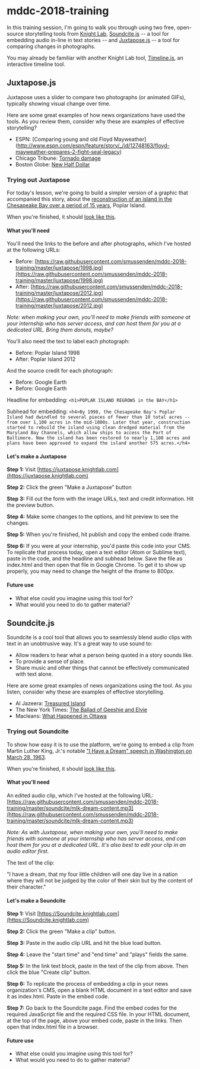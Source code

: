 # mddc-2018-training

In this training session, I'm going to walk you through using two free, open-source storytelling tools from [Knight Lab](https://knightlab.northwestern.edu/projects/), [Soundcite.js](https://juxtapose.knightlab.com/) -- a tool for embedding audio in-line in text stories -- and [Juxtapose.js](https://juxtapose.knightlab.com/) -- a tool for comparing changes in photographs.

You may already be familiar with another Knight Lab tool,  [Timeline.js](http://timeline.knightlab.com/), an interactive timeline tool.

## Juxtapose.js

Juxtapose uses a slider to compare two photographs (or animated GIFs), typically showing visual change over time.

Here are some great examples of how news organizations have used the tools. As you review them, consider why these are examples of effective storytelling?


* ESPN: [Comparing young and old Floyd Mayweather]
(http://www.espn.com/espn/feature/story/_/id/12748163/floyd-mayweather-prepares-2-fight-seal-legacy)
* Chicago Tribune: [Tornado damage](http://www.chicagotribune.com/chi-tornado-damage-washington-illinois-infographic-20141112-htmlstory.html)    
* Boston Globe: [New Half Dollar](http://www.bostonglobe.com/metro/2014/10/23/returning-jackie-kennedy-vision/t7TCSfcdkjcQNBBkdbuvEO/story.html)


### Trying out Juxtapose

For today's lesson, we're going to build a simpler version of a graphic that accompanied this story, about the [reconstruction of an island in the Chesapeake Bay over a period of 15 years](http://cnsmaryland.org/2015/02/12/maryland-island-once-diminished-reconstructed-with-dredged-material/), Poplar Island.

When you're finished, it should [look like this](http://cnsmaryland.org/interactives/spring-2018/mddc/juxtapose/index.html).

#### What you'll need

You'll need the links to the before and after photographs, which I've hosted at the following URLs:

* Before: [https://raw.githubusercontent.com/smussenden/mddc-2018-training/master/juxtapose/1998.jpg](https://raw.githubusercontent.com/smussenden/mddc-2018-training/master/juxtapose/1998.jpg)
* After: [https://raw.githubusercontent.com/smussenden/mddc-2018-training/master/juxtapose/2012.jpg](https://raw.githubusercontent.com/smussenden/mddc-2018-training/master/juxtapose/2012.jpg)

*Note: when making your own, you'll need to make friends with someone at your internship who has server access, and can host them for you at a dedicated URL.  Bring them donuts, maybe?*

You'll also need the text to label each photograph:

* Before: Poplar Island 1998
* After: Poplar Island 2012

And the source credit for each photograph:

* Before: Google Earth
* Before: Google Earth

Headline for embedding: `<h1>POPLAR ISLAND REGROWS in the BAY</h1>`

Subhead for embedding: `<h4>By 1998, the Chesapeake Bay's Poplar Island had dwindled to several pieces of fewer than 10 total acres -- from over 1,100 acres in the mid-1800s. Later that year, construction started to rebuild the island using clean dredged material from the Maryland Bay Channels, which allow ships to access the Port of Baltimore. Now the island has been restored to nearly 1,100 acres and plans have been approved to expand the island another 575 acres.</h4>`

#### Let's make a Juxtapose

**Step 1:** Visit [https://juxtapose.knightlab.com](https://juxtapose.knightlab.com)

**Step 2:** Click the green "Make a Juxtapose" button

**Step 3:** Fill out the form with the image URLs, text and credit information. Hit the preview button.

**Step 4:** Make some changes to the options, and hit preview to see the changes.

**Step 5:** When you're finished, hit publish and copy the embed code iframe.  

**Step 6:** If you were at your internship, you'd paste this code into your CMS.  To replicate that process today, open a text editor (Atom or Sublime text), paste in the code, and the headline and subhead below. Save the file as index.html and then open that file in Google Chrome.  To get it to show up properly, you may need to change the height of the iframe to 800px.  

#### Future use

* What else could you imagine using this tool for?
* What would you need to do to gather material?   


## Soundcite.js

Soundcite is a cool tool that allows you to seamlessly blend audio clips with text in an unobtrusive way.  It's a great way to use sound to:

* Allow readers to hear what a person being quoted in a story sounds like.
* To provide a sense of place.
* Share music and other things that cannot be effectively communicated with text alone.

Here are some great examples of news organizations using the tool.  As you listen, consider why these are examples of effective storytelling.

* Al Jazeera: [Treasured Island](http://projects.aljazeera.com/2014/tangier-island/)       
* The New York Times: [The Ballad of Geeshie and Elvie](https://www.nytimes.com/interactive/2014/04/13/magazine/blues.html)
* Macleans: [What Happened in Ottawa](http://www.macleans.ca/news/canada/interactive-timeline-what-happened-in-ottawa/)

### Trying out Soundcite

To show how easy it is to use the platform, we're going to embed a clip from Martin Luther King, Jr.'s notable ["I Have a Dream" speech in Washington on March 28, 1963](https://www.archives.gov/press/exhibits/mlk.html).

When you're finished, it should [look like this](http://cnsmaryland.org/interactives/spring-2018/mddc/soundcite/index.html).

#### What you'll need

An edited audio clip, which I've hosted at the following URL:
[https://raw.githubusercontent.com/smussenden/mddc-2018-training/master/soundcite/mlk-dream-content.mp3](https://raw.githubusercontent.com/smussenden/mddc-2018-training/master/soundcite/mlk-dream-content.mp3)

*Note: As with Juxtapose, when making your own, you'll need to make friends with someone at your internship who has server access, and can host them for you at a dedicated URL. It's also best to edit your clip in an audio editor first.*

The text of the clip:

"I have a dream, that my four little children will one day live in a nation where they will not be judged by the color of their skin but by the content of their character."

#### Let's make a Soundcite

**Step 1:** Visit [https://Soundcite.knightlab.com](https://Soundcite.knightlab.com)

**Step 2:** Click the green "Make a clip" button.

**Step 3:** Paste in the audio clip URL and hit the blue load button.

**Step 4:** Leave the "start time" and "end time" and "plays" fields the same.

**Step 5:** In the link text block, paste in the text of the clip from above. Then click the blue "Create clip" button.

**Step 6:** To replicate the process of embedding a clip in your news organization's CMS, open a blank HTML document in a text editor and save it as index.html. Paste in the embed code.  

**Step 7:** Go back to the Soundcite page. Find the embed codes for the required JavaScript file and the required CSS file. In your HTML document, at the top of the page, above your embed code, paste in the links. Then open that index.html file in a browser.     

#### Future use

* What else could you imagine using this tool for?
* What would you need to do to gather material?   
